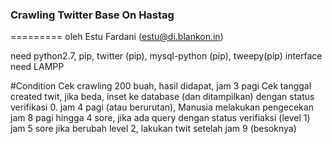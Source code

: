 ### Crawling Twitter Base On Hastag
=========
oleh Estu Fardani (estu@di.blankon.in)

need python2.7, pip, twitter (pip), mysql-python (pip), tweepy(pip)
interface need LAMPP

#Condition
Cek crawling 200 buah, hasil didapat, jam 3 pagi
Cek tanggal created twit, jika beda, inset ke database (dan ditampilkan) dengan status verifikasi 0. jam 4 pagi (atau berurutan),
Manusia melakukan pengecekan jam 8 pagi hingga 4 sore,
jika ada query dengan status verifiaksi (level 1) jam 5 sore
jika berubah level 2, lakukan twit setelah jam 9 (besoknya)